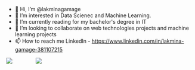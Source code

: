 - 👋 Hi, I’m @lakminagamage
- 👀 I’m interested in Data Scienec and Machine Learning.
- 🌱 I’m currently reading for my bachelor's degree in IT
- 💞️ I’m looking to collaborate on web technologies projects and machine learning projects
- 📫 How to reach me LinkedIn - https://www.linkedin.com/in/lakmina-gamage-381107215


<a  href="mailto:pramodyalakmina@gmail.com"><img src="https://img.shields.io/badge/Gmail-D14836?syle=for-the-badge&logo=gmail&logoColor=white"></img></a> &nbsp;&nbsp;&nbsp;&nbsp;&nbsp;&nbsp;&nbsp;&nbsp;&nbsp;&nbsp;&nbsp;&nbsp;&nbsp;&nbsp;
<a  href="https://www.linkedin.com/in/lakmina-gamage-381107215"><img src="https://img.shields.io/badge/LinkedIn-0077B5?syle=for-the-badge&logo=linkedin&logoColor=white"></img></a>